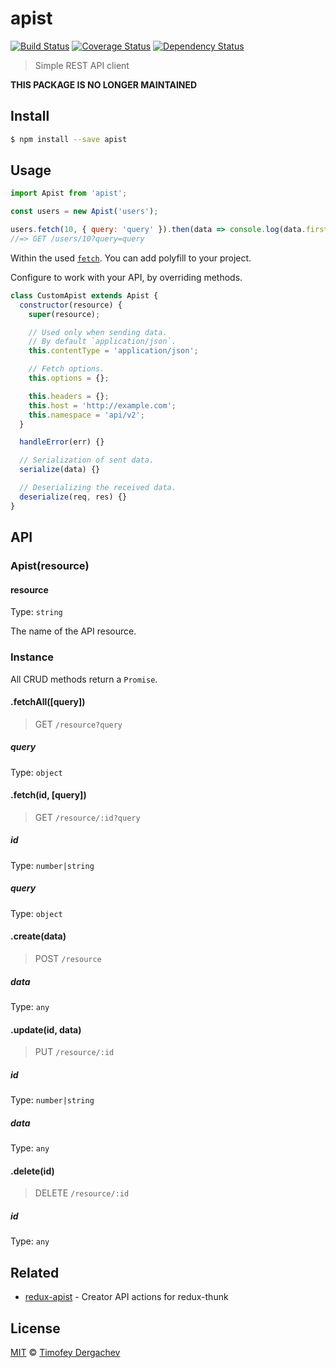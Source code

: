# apist

[![Build Status][buildstat-image]][buildstat-url] [![Coverage Status][coverage-image]][coverage-url] [![Dependency Status][depstat-image]][depstat-url]

> Simple REST API client

**THIS PACKAGE IS NO LONGER MAINTAINED**

## Install

```bash
$ npm install --save apist
```

## Usage

```js
import Apist from 'apist';

const users = new Apist('users');

users.fetch(10, { query: 'query' }).then(data => console.log(data.firstName));
//=> GET /users/10?query=query
```

Within the used [`fetch`](https://fetch.spec.whatwg.org/). You can add polyfill to your project.

Configure to work with your API, by overriding methods.

```js
class CustomApist extends Apist {
  constructor(resource) {
    super(resource);

    // Used only when sending data.
    // By default `application/json`.
    this.contentType = 'application/json';

    // Fetch options.
    this.options = {};

    this.headers = {};
    this.host = 'http://example.com';
    this.namespace = 'api/v2';
  }

  handleError(err) {}

  // Serialization of sent data.
  serialize(data) {}

  // Deserializing the received data.
  deserialize(req, res) {}
}
```

## API

### Apist(resource)

#### resource

Type: `string`

The name of the API resource.

### Instance

All CRUD methods return a `Promise`.

#### .fetchAll([query])

> GET `/resource?query`

##### query

Type: `object`

#### .fetch(id, [query])

> GET `/resource/:id?query`

##### id

Type: `number|string`

##### query

Type: `object`

#### .create(data)

> POST `/resource`

##### data

Type: `any`

#### .update(id, data)

> PUT `/resource/:id`

##### id

Type: `number|string`

##### data

Type: `any`

#### .delete(id)

> DELETE `/resource/:id`

##### id

Type: `any`

## Related

- [redux-apist](https://github.com/exeto-archive/redux-apist) - Creator API actions for redux-thunk

## License

[MIT](LICENSE.md) © [Timofey Dergachev](https://exeto.me/)

[buildstat-url]: https://travis-ci.org/exeto/apist?branch=master
[buildstat-image]: https://img.shields.io/travis/exeto/apist/master.svg?style=flat-square
[coverage-url]: https://coveralls.io/github/exeto/apist?branch=master
[coverage-image]: https://img.shields.io/coveralls/exeto/apist/master.svg?style=flat-square
[depstat-url]: https://david-dm.org/exeto/apist#info=Dependencies
[depstat-image]: https://img.shields.io/david/exeto/apist.svg?style=flat-square
